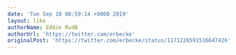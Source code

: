 ```yaml
---
date: 'Tue Sep 10 00:59:14 +0000 2019'
layout: like
authorName: Eddie RvdB
authorUrl: 'https://twitter.com/erbecke'
originalPost: 'https://twitter.com/erbecke/status/1171226591516647426'
---
```

